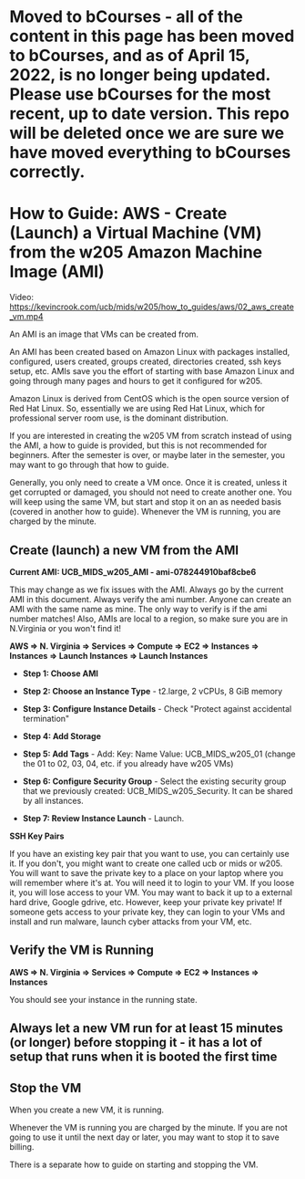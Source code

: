# Moved to bCourses - all of the content in this page has been moved to bCourses, and as of April 15, 2022, is no longer being updated.  Please use bCourses for the most recent, up to date version. This repo will be deleted once we are sure we have moved everything to bCourses correctly.

# How to Guide: AWS - Create (Launch) a Virtual Machine (VM) from the w205 Amazon Machine Image (AMI)

Video: https://kevincrook.com/ucb/mids/w205/how_to_guides/aws/02_aws_create_vm.mp4

An AMI is an image that VMs can be created from.

An AMI has been created based on Amazon Linux with packages installed, configured, users created, groups created, directories created, ssh keys setup, etc.  AMIs save you the effort of starting with base Amazon Linux and going through many pages and hours to get it configured for w205.  

Amazon Linux is derived from CentOS which is the open source version of Red Hat Linux.  So, essentially we are using Red Hat Linux, which for professional server room use, is the dominant distribution.

If you are interested in creating the w205 VM from scratch instead of using the AMI, a how to guide is provided, but this is not recommended for beginners.  After the semester is over, or maybe later in the semester, you may want to go through that how to guide. 

Generally, you only need to create a VM once.  Once it is created, unless it get corrupted or damaged, you should not need to create another one. You will keep using the same VM, but start and stop it on an as needed basis (covered in another how to guide).  Whenever the VM is running, you are charged by the minute.  

## Create (launch) a new VM from the AMI

**Current AMI: UCB_MIDS_w205_AMI - ami-078244910baf8cbe6**

This may change as we fix issues with the AMI.  Always go by the current AMI in this document.  Always verify the ami number.  Anyone can create an AMI with the same name as mine.  The only way to verify is if the ami number matches!  Also, AMIs are local to a region, so make sure you are in N.Virginia or you won't find it!

**AWS => N. Virginia => Services => Compute => EC2 => Instances => Instances => Launch Instances => Launch Instances**

* **Step 1: Choose AMI** 

* **Step 2: Choose an Instance Type** - t2.large, 2 vCPUs, 8 GiB memory

* **Step 3: Configure Instance Details** - Check "Protect against accidental termination"

* **Step 4: Add Storage** 

* **Step 5: Add Tags** - Add: Key: Name Value: UCB_MIDS_w205_01 (change the 01 to 02, 03, 04, etc. if you already have w205 VMs)

* **Step 6: Configure Security Group** - Select the existing security group that we previously created: UCB_MIDS_w205_Security. It can be shared by all instances.

* **Step 7: Review Instance Launch** - Launch.   

**SSH Key Pairs** 

If you have an existing key pair that you want to use, you can certainly use it.  If you don't, you might want to create one called ucb or mids or w205.  You will want to save the private key to a place on your laptop where you will remember where it's at. You will need it to login to your VM.  If you loose it, you will lose access to your VM.  You may want to back it up to a external hard drive, Google gdrive, etc.  However, keep your private key private!  If someone gets access to your private key, they can login to your VMs and install and run malware, launch cyber attacks from your VM, etc.  

## Verify the VM is Running

**AWS => N. Virginia => Services => Compute => EC2 => Instances => Instances**

You should see your instance in the running state.  

## Always let a new VM run for at least 15 minutes (or longer) before stopping it - it has a lot of setup that runs when it is booted the first time

## Stop the VM

When you create a new VM, it is running.  

Whenever the VM is running you are charged by the minute.  If you are not going to use it until the next day or later, you may want to stop it to save billing.

There is a separate how to guide on starting and stopping the VM.

